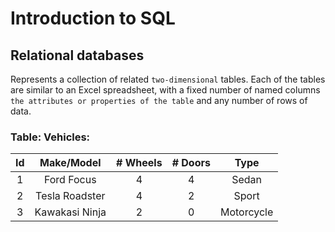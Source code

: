 # Introduction to SQL

## Relational databases
Represents a collection of related `two-dimensional` tables. Each of the tables are similar to an Excel spreadsheet, with a fixed number of named columns `the attributes or properties of the table` and any number of rows of data. 

### Table: Vehicles:

| Id  | Make/Model  |  # Wheels | # Doors  | Type  |
|:-:|:-:|:-:|:-:|:-:|
| 1 | Ford Focus  | 4  | 4  | Sedan  |
| 2 | Tesla Roadster | 4  | 2  | Sport  |
| 3 | Kawakasi Ninja  | 2  | 0  | Motorcycle  |
